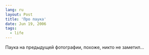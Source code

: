 ```yaml
---
lang: ru
layout: Post
title: 'Про паука'
date: Jun 19, 2006
tags:
  - life
---
```


Паука на предыдущей фотографии, похоже, никто не заметил…
